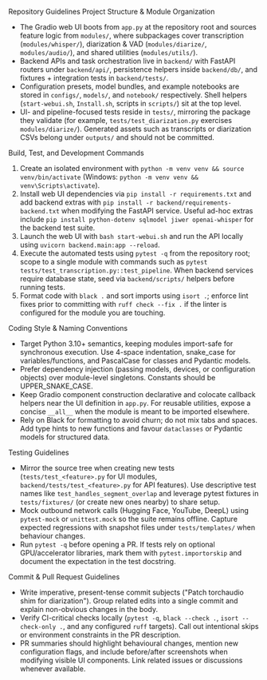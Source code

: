 Repository Guidelines
Project Structure & Module Organization

- The Gradio web UI boots from `app.py` at the repository root and sources feature logic from `modules/`, where subpackages cover transcription (`modules/whisper/`), diarization & VAD (`modules/diarize/`, `modules/audio/`), and shared utilities (`modules/utils/`).
- Backend APIs and task orchestration live in `backend/` with FastAPI routers under `backend/api/`, persistence helpers inside `backend/db/`, and fixtures + integration tests in `backend/tests/`.
- Configuration presets, model bundles, and example notebooks are stored in `configs/`, `models/`, and `notebook/` respectively. Shell helpers (`start-webui.sh`, `Install.sh`, scripts in `scripts/`) sit at the top level.
- UI- and pipeline-focused tests reside in `tests/`, mirroring the package they validate (for example, `tests/test_diarization.py` exercises `modules/diarize/`). Generated assets such as transcripts or diarization CSVs belong under `outputs/` and should not be committed.

Build, Test, and Development Commands

1. Create an isolated environment with `python -m venv venv && source venv/bin/activate` (Windows: `python -m venv venv && venv\Scripts\activate`).
2. Install web UI dependencies via `pip install -r requirements.txt` and add backend extras with `pip install -r backend/requirements-backend.txt` when modifying the FastAPI service. Useful ad-hoc extras include `pip install python-dotenv sqlmodel jiwer openai-whisper` for the backend test suite.
3. Launch the web UI with `bash start-webui.sh` and run the API locally using `uvicorn backend.main:app --reload`.
4. Execute the automated tests using `pytest -q` from the repository root; scope to a single module with commands such as `pytest tests/test_transcription.py::test_pipeline`. When backend services require database state, seed via `backend/scripts/` helpers before running tests.
5. Format code with `black .` and sort imports using `isort .`; enforce lint fixes prior to committing with `ruff check --fix .` if the linter is configured for the module you are touching.

Coding Style & Naming Conventions

- Target Python 3.10+ semantics, keeping modules import-safe for synchronous execution. Use 4-space indentation, snake_case for variables/functions, and PascalCase for classes and Pydantic models.
- Prefer dependency injection (passing models, devices, or configuration objects) over module-level singletons. Constants should be UPPER_SNAKE_CASE.
- Keep Gradio component construction declarative and colocate callback helpers near the UI definition in `app.py`. For reusable utilities, expose a concise `__all__` when the module is meant to be imported elsewhere.
- Rely on Black for formatting to avoid churn; do not mix tabs and spaces. Add type hints to new functions and favour `dataclasses` or Pydantic models for structured data.

Testing Guidelines

- Mirror the source tree when creating new tests (`tests/test_<feature>.py` for UI modules, `backend/tests/test_<feature>.py` for API features). Use descriptive test names like `test_handles_segment_overlap` and leverage pytest fixtures in `tests/fixtures/` (or create new ones nearby) to share setup.
- Mock outbound network calls (Hugging Face, YouTube, DeepL) using `pytest-mock` or `unittest.mock` so the suite remains offline. Capture expected regressions with snapshot files under `tests/templates/` when behaviour changes.
- Run `pytest -q` before opening a PR. If tests rely on optional GPU/accelerator libraries, mark them with `pytest.importorskip` and document the expectation in the test docstring.

Commit & Pull Request Guidelines

- Write imperative, present-tense commit subjects ("Patch torchaudio shim for diarization"). Group related edits into a single commit and explain non-obvious changes in the body.
- Verify CI-critical checks locally (`pytest -q`, `black --check .`, `isort --check-only .`, and any configured `ruff` targets). Call out intentional skips or environment constraints in the PR description.
- PR summaries should highlight behavioural changes, mention new configuration flags, and include before/after screenshots when modifying visible UI components. Link related issues or discussions whenever available.
